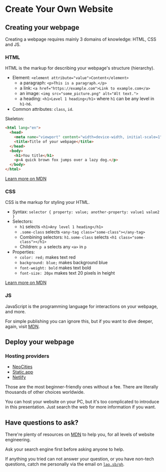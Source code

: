 # Create Your Own Website

## Creating your webpage

Creating a webpage requires mainly 3 domains of knowledge: HTML, CSS and JS.

### HTML

HTML is the markup for describing your webpage's structure (hierarchy).

- Element: `<element attribute="value">Content</element>`
  - a paragraph: `<p>This is a paragraph.</p>`
  - a link: `<a href="https://example.com">Link to example.com</a>`
  - an image: `<img src="some_picture.png" alt="Alt text.">`
  - a heading: `<h1>Level 1 heading</h1>` where `h1` can be any level in `h1`-`h6`.
- Common attributes: `class`, `id`.

Skeleton:
```html
<html lang="en">
  <head>
    <meta name="viewport" content="width=device-width, initial-scale=1">
    <title>Title of your webpage</title>
  </head>
  <body>
    <h1>You title</h1>
    <p>A quick brown fox jumps over a lazy dog.</p>
  </body>
</html>
```

[Learn more on MDN](https://developer.mozilla.org/en-US/docs/Learn/Getting_started_with_the_web/HTML_basics)

### CSS

CSS is the markup for styling your HTML.

- Syntax: `selector { property: value; another-property: value1 value2 }`
- Selectors:
  - `h1` selects `<h1>Any level 1 heading</h1>`
  - `.some-class` selects `<any-tag class="some-class"></any-tag>`
  - Combining selectors: `h1.some-class` selects `<h1 class="some-class"></h1>`
  - Children: `p a` selects any `<a>` in `p`
- Properties:
  - `color: red;` makes text red
  - `background: blue;` makes background blue
  - `font-weight: bold` makes text bold
  - `font-size: 20px` makes text 20 pixels in height

[Learn more on MDN](https://developer.mozilla.org/en-US/docs/Learn/Getting_started_with_the_web/CSS_basics)

### JS

JavaScript is the programming language for interactions on your webpage, and more.

For simple publishing you can ignore this, but if you want to dive deeper, again, visit [MDN](https://developer.mozilla.org/en-US/docs/Learn/JavaScript).

## Deploy your webpage

### Hosting providers

- [NeoCities](https://neocities.org)
- [Static.app](https://static.app)
- [Netlify](https://netlify.com)

Those are the most beginner-friendly ones without a fee. There are literally thousands of other choices worldwide.

You can host your website on your PC, but it's too complicated to introduce in this presentation. Just search the web for more information if you want.

## Have questions to ask?

There're plenty of resources on [MDN](https://developer.mozilla.org/en-US/docs/Learn/) to help you, for all levels of website engineering.

Ask your search engine first before asking anyone to help.

If anything you tried can not answer your question, or you have non-tech questions, catch me personally via the email on [`lao.sb/gh`](https://lao.sb/gh).
